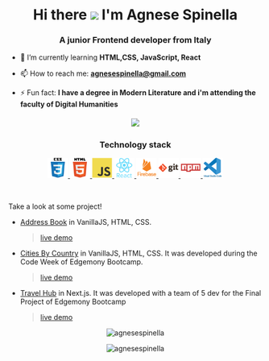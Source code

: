 <h1 align="center">Hi there <img src="https://c.tenor.com/edGw8WiSFD4AAAAi/over-here-get-greetings.gif" width="55px" heigth="55px"> 
  I'm Agnese Spinella</h1>
<h3 align="center">A junior Frontend developer from Italy</h3>

- 🌱 I’m currently learning **HTML,CSS, JavaScript, React**

- 📫 How to reach me: **agnesespinella@gmail.com**

- ⚡ Fun fact: **I have a degree in Modern Literature and i'm attending the faculty of Digital Humanities**

<h4 align="center"> <img src="https://c.tenor.com/LSDeBe2JAfoAAAAC/cat-coding.gif" width="75%" heigth="20px"> </h4>


<h3 align="center">Technology stack</h3>
<p align="center"> <a href="https://www.w3schools.com/css/" target="_blank" rel="noreferrer"> <img src="https://raw.githubusercontent.com/devicons/devicon/master/icons/css3/css3-original-wordmark.svg" alt="css3" width="40" height="40"/> </a> <a href="https://www.w3.org/html/" target="_blank" rel="noreferrer"> <img src="https://raw.githubusercontent.com/devicons/devicon/master/icons/html5/html5-original-wordmark.svg" alt="html5" width="40" height="40"/> </a> <a href="https://developer.mozilla.org/en-US/docs/Web/JavaScript" target="_blank" rel="noreferrer"> <img src="https://raw.githubusercontent.com/devicons/devicon/master/icons/javascript/javascript-original.svg" alt="javascript" width="40" height="40"/> </a> <a href="https://reactjs.org/" target="_blank" rel="noreferrer"> <img src="https://raw.githubusercontent.com/devicons/devicon/master/icons/react/react-original-wordmark.svg" alt="react" width="40" height="40"/> <img src="https://raw.githubusercontent.com/devicons/devicon/2ae2a900d2f041da66e950e4d48052658d850630/icons/firebase/firebase-plain-wordmark.svg" alt="react" width="40" height="40"/>
<img src="https://raw.githubusercontent.com/devicons/devicon/2ae2a900d2f041da66e950e4d48052658d850630/icons/git/git-original-wordmark.svg" alt="react" width="40" height="40"/> 
<img src="https://raw.githubusercontent.com/devicons/devicon/2ae2a900d2f041da66e950e4d48052658d850630/icons/npm/npm-original-wordmark.svg" alt="react" width="40" height="40"/> 
  <img src="https://raw.githubusercontent.com/devicons/devicon/2ae2a900d2f041da66e950e4d48052658d850630/icons/vscode/vscode-original-wordmark.svg" alt="react" width="40" height="40"/> 
 </a> </p>
<br>

Take a look at some project! 

- [Address Book](https://github.com/AgneseSpinella/VanillaJS-Addressbook) in VanillaJS, HTML, CSS. 
    >[live demo](https://agnesespinella.github.io/VanillaJS-Addressbook/)
- [Cities By Country](https://github.com/AgneseSpinella/Cities-by-Country) in VanillaJS, HTML, CSS. It was developed during the Code Week of Edgemony Bootcamp.
    >[live demo](https://agnesespinella.github.io/Cities-by-Country/)
- [Travel Hub](https://github.com/AgneseSpinella/project-casimiro-a) in Next.js. It was developed with a team of 5 dev for the Final Project of Edgemony Bootcamp
    >[live demo](https://ancient-sands-73880.herokuapp.com/)
<p align="center"><img  src="https://github-readme-stats.vercel.app/api/top-langs?username=agnesespinella&show_icons=true&locale=en&layout=compact" alt="agnesespinella" /></p>

<p align="center" ><img src="https://github-readme-streak-stats.herokuapp.com/?user=agnesespinella&" alt="agnesespinella" /></p>

